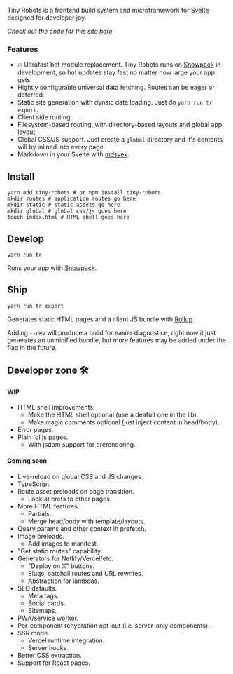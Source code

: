 Tiny Robots is a frontend build system and microframework for [Svelte](https://svelte.dev/) designed for developer joy.

_Check out the code for this site [here](https://github.com/mkshio/tiny-robots/tree/master/example)._

### Features

- 🔥 Ultrafast hot module replacement. Tiny Robots runs on [Snowpack](https://www.snowpack.dev/) in development, so hot updates stay fast no matter how large your app gets.
- Hightly configurable universal data fetching. Routes can be eager or deferred.
- Static site generation with dynaic data loading. Just do `yarn run tr export`.
- Client side routing.
- Filesystem-based routing, with directory-based layouts and global app layout.
- Global CSS/JS support. Just create a `global` directory and it's contents will by inlined into every page.
- Markdown in your Svelte with [mdsvex](https://mdsvex.com/).

## Install

```shell
yarn add tiny-robots # or npm install tiny-robots
mkdir routes # application routes go here
mkdir static # static assets go here
mkdir global # global css/js goes here
touch index.html # HTML shell goes here
```

## Develop

```shell
yarn run tr
```

Runs your app with [Snowpack](https://www.snowpack.dev/).

## Ship

```shell
yarn run tr export
```

Generates static HTML pages and a client JS bundle with [Rollup](https://rollupjs.org/guide/en/).

Adding `--dev` will produce a build for easier diagnostice, right now it just generates an unminified bundle, but more features may be added under the flag in the future.

## Developer zone 🛠

#### WIP

- HTML shell improvements.
  - Make the HTML shell optional (use a deafult one in the lib).
  - Make magic comments optional (just inject content in head/body).
- Error pages.
- Plain 'ol js pages.
  - With jsdom support for prerendering.

#### Coming soon

- Live-reload on global CSS and JS changes.
- TypeScript.
- Route asset preloads on page transition.
  - Look at hrefs to other pages.
- More HTML features.
  - Partials.
  - Merge head/body with template/layouts.
- Query params and other context in prefetch.
- Image preloads.
  - Add images to manifest.
- "Get static routes" capability.
- Generators for Netlify/Vercel/etc.
  - "Deploy on X" buttons.
  - Slugs, catchall routes and URL rewrites.
  - Abstraction for lambdas.
- SEO defaults.
  - Meta tags.
  - Social cards.
  - Sitemaps.
- PWA/service worker.
- Per-component rehydration opt-out (i.e. server-only components).
- SSR mode.
  - Vercel runtime integration.
  - Server hooks.
- Better CSS extraction.
- Support for React pages.
